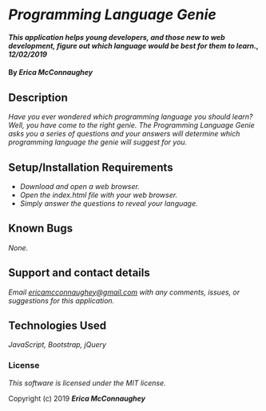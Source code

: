 # _Programming Language Genie_

#### _This application helps young developers, and those new to web development, figure out which language would be best for them to learn., 12/02/2019_

#### By _**Erica McConnaughey**_

## Description

_Have you ever wondered which programming language you should learn? Well, you have come to the right genie. The Programming Language Genie asks you a series of questions and your answers will determine which programming language the genie will suggest for you._

## Setup/Installation Requirements

* _Download and open a web browser._
* _Open the index.html file with your web browser._
* _Simply answer the questions to reveal your language._

## Known Bugs

_None._

## Support and contact details

_Email ericamcconnaughey@gmail.com with any comments, issues, or suggestions for this application._

## Technologies Used

_JavaScript, Bootstrap, jQuery_

### License

*This software is licensed under the MIT license.*

Copyright (c) 2019 **_Erica McConnaughey_**